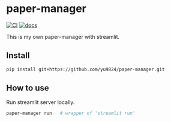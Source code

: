 # paper-manager

[![CI](https://github.com/yu9824/paper-manager/actions/workflows/CI.yaml/badge.svg)](https://github.com/yu9824/paper-manager/actions/workflows/CI.yaml)
[![docs](https://github.com/yu9824/paper-manager/actions/workflows/docs.yaml/badge.svg)](https://github.com/yu9824/paper-manager/actions/workflows/docs.yaml)

This is my own paper-manager with streamlit.

## Install

```bash
pip install git+https://github.com/yu9824/paper-manager.git
```

## How to use

Run streamlit server locally.

```bash
paper-manager run   # wrapper of 'streamlit run'
```
